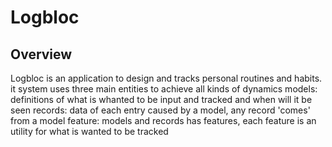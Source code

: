 # Logbloc

## Overview
Logbloc is an application to design and tracks personal routines and habits.
it system uses three main entities to achieve all kinds of dynamics
models: definitions of what is whanted to be input and tracked and when will it be seen
records: data of each entry caused by a model, any record 'comes' from a model
feature: models and records has features, each feature is an utility for what is wanted to be tracked
